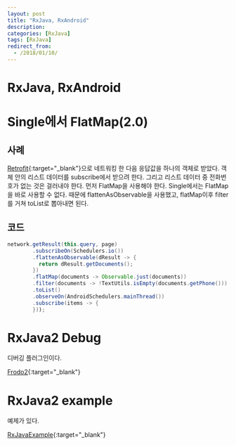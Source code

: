 ```yaml
---
layout: post
title: "RxJava, RxAndroid"
description: 
categories: [RxJava]
tags: [RxJava]
redirect_from:
  - /2018/01/10/
---
```


# RxJava, RxAndroid

# Single에서 FlatMap(2.0)

## 사례

[Retrofit](http://square.github.io/retrofit/){:target="_blank"}으로 네트워킹 한 다음 응답값을 하나의 객체로 받았다. 객체 안의 리스트 데이터를 subscribe에서 받으려 한다. 그리고 리스트 데이터 중 전화번호가 없는 것은 걸러내야 한다. 먼저 FlatMap을 사용해야 한다. Single에서는 FlatMap을 바로 사용할 수 없다. 때문에 flattenAsObservable을 사용했고, flatMap이후 filter를 거쳐 toList로 뽑아내면 된다.

## 코드

```Java
network.getResult(this.query, page)
        .subscribeOn(Schedulers.io())
        .flattenAsObservable(dResult -> {
          return dResult.getDocuments();
        })
        .flatMap(documents -> Observable.just(documents))
        .filter(documents -> !TextUtils.isEmpty(documents.getPhone()))
        .toList()
        .observeOn(AndroidSchedulers.mainThread())
        .subscribe(items -> {
        }));
```



# RxJava2 Debug

디버깅 플러그인이다. 

[Frodo2](https://github.com/android10/frodo2){:target="_blank"}

# RxJava2 example

예제가 있다.

[RxJavaExample](https://github.com/amitshekhariitbhu/RxJava2-Android-Samples){:target="_blank"}